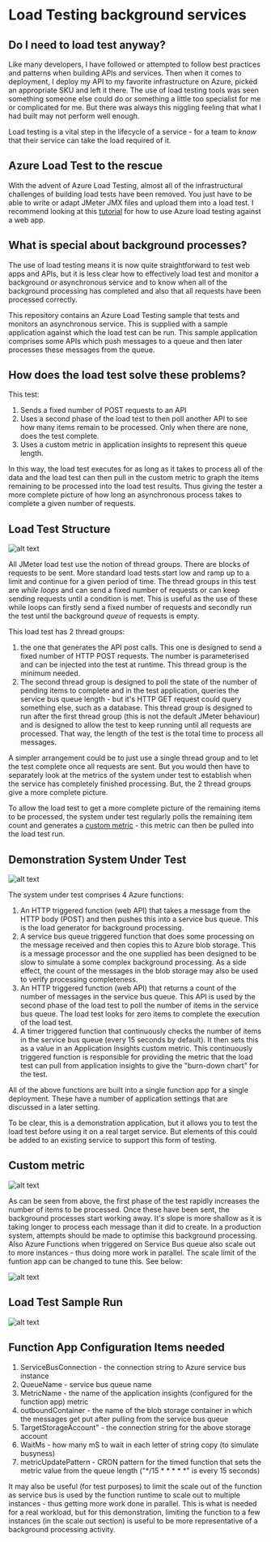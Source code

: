 # Load Testing background services

## Do I need to load test anyway?

Like many developers, I have followed or attempted to follow best practices and patterns when building APIs and services. Then when it comes to deployment, I deploy my API to my favorite infrastructure on Azure, picked an appropriate SKU and left it there. The use of load testing tools was seen something someone else could do or something a little too specialist for me or complicated for me. But there was always this niggling feeling that what I had built may not perform well enough. 

Load testing is a vital step in the lifecycle of a service - for a team to *know* that their service can take the load required of it. 

## Azure Load Test to the rescue

With the advent of Azure Load Testing, almost all of the infrastructural challenges of building load tests have been removed. You just have to be able to write or adapt JMeter JMX files and upload them into a load test. I recommend looking at this [tutorial](https://learn.microsoft.com/en-us/azure/load-testing/tutorial-identify-bottlenecks-azure-portal) for how to use Azure load testing against a web app.

## What is special about background processes?

The use of load testing means it is now quite straightforward to test web apps and APIs, but it is less clear how to effectively load test and monitor a background or asynchronous service and to know when all of the background processing has completed and also that all requests have been processed correctly.

This repository contains an Azure Load Testing sample that tests and monitors an asynchronous service. This is supplied with a sample application against which the load test can be run. This sample application comprises some APIs which push messages to a queue and then later processes these messages from the queue.

## How does the load test solve these problems?

This test:
1. Sends a fixed number of POST requests to an API
2. Uses a second phase of the load test to then poll another API to see how many items remain to be processed. Only when there are none, does the test complete.
3. Uses a custom metric in application insights to represent this queue length.

In this way, the load test executes for as long as it takes to process all of the data and the load test can then pull in the custom metric to graph the items remaining to be processed into the load test results. Thus giving the tester a more complete picture of how long an asynchronous process takes to complete a given number of requests.

## Load Test Structure

![alt text](AsyncLoadTest/Images/load-test-in-jmeter.png "Load test structure.")

All JMeter load test use the notion of thread groups. There are blocks of requests to be sent. More standard load tests start low and ramp up to a limit and continue for a given period of time. The thread groups in this test are *while loops* and can send a fixed number of requests or can keep sending requests until a condition is met. This is useful as the use of these while loops can firstly send a fixed number of requests and secondly run the test until the background *queue* of requests is empty.

This load test has 2 thread groups:
1. the one that generates the API post calls. This one is designed to send a fixed number of HTTP POST requests. The number is parameterised and can be injected into the test at runtime. This thread group is the minimum needed.
2. The second thread group is designed to poll the state of the number of pending items to complete and in the test application, queries the service bus queue length - but it's HTTP GET request could query something else, such as a database. This thread group is designed to run after the first thread group (this is not the default JMeter behaviour) and is designed to allow the test to keep running until all requests are processed. That way, the length of the test is the total time to process all messages.

A simpler arrangement could be to just use a single thread group and to let the test complete once all requests are sent. But you would then have to separately look at the metrics of the system under test to establish when the service has completely finished processing. But, the 2 thread groups give a more complete picture.

To allow the load test to get a more complete picture of the remaining items to be processed, the system under test regularly polls the remaining item count and generates a [custom metric](https://learn.microsoft.com/en-us/azure/azure-monitor/essentials/metrics-custom-overview) - this metric can then be pulled into the load test run.


## Demonstration System Under Test

![alt text](AsyncLoadTest/Images/load-test-and-system-under-test.png "System under test.")

The system under test comprises 4 Azure functions:
1. An HTTP triggered function (web API) that takes a message from the HTTP body (POST) and then pushes this into a service bus queue. This is the load generator for background processing.
2. A service bus queue triggered function that does some processing on the message received and then copies this to Azure blob storage. This is a message processor and the one supplied has been designed to be slow to simulate a some complex background processing. As a side effect, the count of the messages in the blob storage may also be used to verify processing completeness.
3. An HTTP triggered function (web API) that returns a count of the number of messages in the service bus queue. This API is used by the second phase of the load test to poll the number of items in the service bus queue. The load test looks for zero items to complete the execution of the load test.
4. A timer triggered function that continuously checks the number of items in the service bus queue (every 15 seconds by default). It then sets this as a value in an Application Insights custom metric. This continuously triggered function is responsible for providing the metric that the load test can pull from application insights to give the "burn-down chart" for the test.

All of the above functions are built into a single function app for a single deployment. These have a number of application settings that are discussed in a later setting. 

To be clear, this is a demonstration application, but it allows you to test the load test before using it on a real target service. But elements of this could be added to an existing service to support this form of testing.

## Custom metric

![alt text](AsyncLoadTest/Images/backlogcount-metric.png "Custom metric.")

As can be seen from above, the first phase of the test rapidly increases the number of items to be processed. Once these have been sent, the background processes start working away. It's slope is more shallow as it is taking longer to process each message than it did to create. In a production system, attempts should be made to optimise this background processing. Also Azure Functions when triggered on Service Bus queue also scale out to more instances - thus doing more work in parallel. The scale limit of the funtion app can be changed to tune this. See below:

![alt text](AsyncLoadTest/Images/function-app-scaling.png "Function App Scaling.")

## Load Test Sample Run

![alt text](AsyncLoadTest/Images/load-test-results.png "Test results.")

## Function App Configuration Items needed

1. ServiceBusConnection - the connection string to Azure service bus instance
2. QueueName - service bus queue name
3. MetricName - the name of the application insights (configured for the function app) metric
4. outboundContainer - the name of the blob storage container in which the messages get put after pulling from the service bus queue
5. TargetStorageAccount" - the connection string for the above storage account
6. WaitMs - how many mS to wait in each letter of string copy (to simulate busyness)
7. metricUpdatePattern - CRON pattern for the timed function that sets the metric value from the queue length ("*/15 * * * * *" is every 15 seconds)

It may also be useful (for test purposes) to limit the scale out of the function as service bus is used by the function runtime to scale out to multiple instances - thus getting more work done in parallel. This is what is needed for a real workload, but for this demonstration, limiting the function to a few instances (in the scale out section) is useful to be more representative of a background processing activity.
